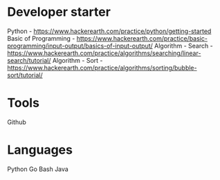 # Developer starter
Python - https://www.hackerearth.com/practice/python/getting-started
Basic of Programming - https://www.hackerearth.com/practice/basic-programming/input-output/basics-of-input-output/
Algorithm - Search - https://www.hackerearth.com/practice/algorithms/searching/linear-search/tutorial/
Algorithm - Sort - https://www.hackerearth.com/practice/algorithms/sorting/bubble-sort/tutorial/

# Tools
Github

# Languages
Python
Go
Bash
Java

